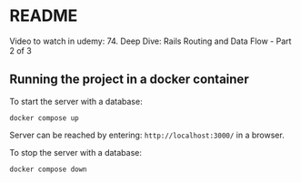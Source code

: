 # README

Video to watch in udemy: 74. Deep Dive: Rails Routing and Data Flow - Part 2 of 3

## Running the project in a docker container

To start the server with a database:

```
docker compose up
```

Server can be reached by entering: ```http://localhost:3000/``` in a browser.

To stop the server with a database:

```
docker compose down
```
